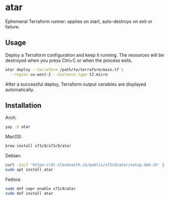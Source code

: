 # atar

Ephemeral Terraform runner: applies on start, auto-destroys on exit or failure.

## Usage

Deploy a Terraform configuration and keep it running. The resources
will be destroyed when you press Ctrl+C or when the process exits.

```bash
atar deploy --terraform /path/to/terraform/main.tf \
  --region us-west-2 --instance_type t2.micro
```
After a successful deploy, Terraform output variables are displayed automatically.

## Installation

Arch:
```bash
yay -S atar
```

MacOS:
```bash
brew install x71c9/x71c9/atar
```

Debian:
```bash
curl -1sLf 'https://dl.cloudsmith.io/public/x71c9/atar/setup.deb.sh' | sudo -E bash
sudo apt install atar
```

Fedora:
```bash
sudo dnf copr enable x71c9/atar
sudo dnf install atar
```

